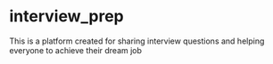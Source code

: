 # interview_prep
This is a platform created for sharing interview questions and helping everyone to achieve their dream job
